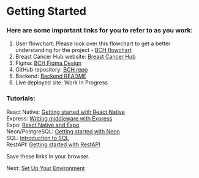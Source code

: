 # Getting Started

### Here are some important links for you to refer to as you work:
1. User flowchart: Please look over this flowchart to get a better understanding for the project - [BCH flowchart](bch_app.drawio.png)
2. Breast Cancer Hub website: [Breast Cancer Hub](https://www.breastcancerhub.org/)
3. Figma: [BCH Figma Design](https://www.figma.com/design/K6aT6FPeApf9rZLS96yapu/BCH-App?node-id=0-1&p=f)
4. GitHub repository: [BCH repo](https://github.com/cssgunc/breast-cancer-hub)
5. Backend: [Backend README](../backend-breast-cancer-hub/README.md)
6. Live deployed site: Work In Progress

### Tutorials:
React Native: [Getting started with React Native](https://reactnative.dev/docs/tutorial)\
Express: [Writing middleware with Express](https://expressjs.com/en/guide/writing-middleware.html)\
Expo: [React Native and Expo](https://docs.expo.dev/tutorial/introduction/)\
Neon/PostgreSQL: [Getting started with Neon](https://neon.tech/docs/get-started-with-neon/signing-up)\
SQL: [Introduction to SQL](https://www.w3schools.com/sql/sql_intro.asp)\
RestAPI: [Getting started with RestAPI](https://www.restapitutorial.com/)

Save these links in your browser.

Next: [Set Up Your Environment](environment_setup.md)

